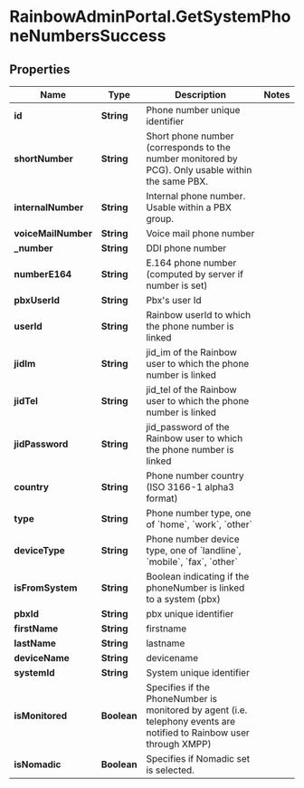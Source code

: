 # RainbowAdminPortal.GetSystemPhoneNumbersSuccess

## Properties

Name | Type | Description | Notes
------------ | ------------- | ------------- | -------------
**id** | **String** | Phone number unique identifier | 
**shortNumber** | **String** | Short phone number (corresponds to the number monitored by PCG).    Only usable within the same PBX. | 
**internalNumber** | **String** | Internal phone number.    Usable within a PBX group. | 
**voiceMailNumber** | **String** | Voice mail phone number | 
**_number** | **String** | DDI phone number | 
**numberE164** | **String** | E.164 phone number (computed by server if number is set) | 
**pbxUserId** | **String** | Pbx&#39;s user Id | 
**userId** | **String** | Rainbow userId to which the phone number is linked | 
**jidIm** | **String** | jid_im of the Rainbow user to which the phone number is linked | 
**jidTel** | **String** | jid_tel of the Rainbow user to which the phone number is linked | 
**jidPassword** | **String** | jid_password of the Rainbow user to which the phone number is linked | 
**country** | **String** | Phone number country (ISO 3166-1 alpha3 format) | 
**type** | **String** | Phone number type, one of &#x60;home&#x60;, &#x60;work&#x60;, &#x60;other&#x60; | 
**deviceType** | **String** | Phone number device type, one of &#x60;landline&#x60;, &#x60;mobile&#x60;, &#x60;fax&#x60;, &#x60;other&#x60; | 
**isFromSystem** | **String** | Boolean indicating if the phoneNumber is linked to a system (pbx) | 
**pbxId** | **String** | pbx unique identifier | 
**firstName** | **String** | firstname | 
**lastName** | **String** | lastname | 
**deviceName** | **String** | devicename | 
**systemId** | **String** | System unique identifier | 
**isMonitored** | **Boolean** | Specifies if the PhoneNumber is monitored by agent (i.e. telephony events are notified to Rainbow user through XMPP) | 
**isNomadic** | **Boolean** | Specifies if Nomadic set is selected. | 


